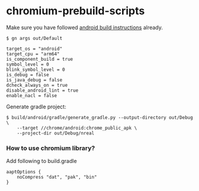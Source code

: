# chromium-prebuild-scripts

Make sure you have followed [android build instructions](https://chromium.googlesource.com/chromium/src/+/master/docs/android_build_instructions.md) already.

    $ gn args out/Default
    
    target_os = "android"
    target_cpu = "arm64"
    is_component_build = true
    symbol_level = 0
    blink_symbol_level = 0
    is_debug = false
    is_java_debug = false
    dcheck_always_on = true
    disable_android_lint = true
    enable_nacl = false

Generate gradle project:

    $ build/android/gradle/generate_gradle.py --output-directory out/Debug \
        --target //chrome/android:chrome_public_apk \
        --project-dir out/Debug/nreal

### How to use chromium library?

Add following to build.gradle

    aaptOptions {
        noCompress "dat", "pak", "bin"
    }
    
    
